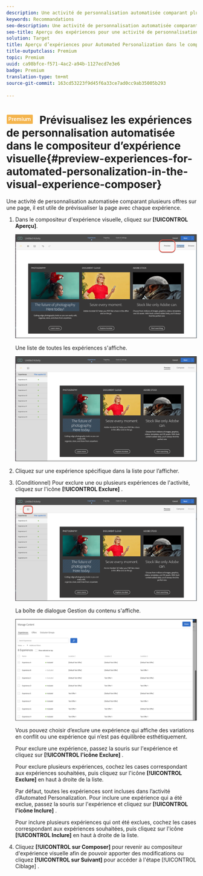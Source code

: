 ```yaml
---
description: Une activité de personnalisation automatisée comparant plusieurs offres sur une page, il est utile de prévisualiser la page avec chaque expérience.
keywords: Recommandations
seo-description: Une activité de personnalisation automatisée comparant plusieurs offres sur une page, il est utile de prévisualiser la page avec chaque expérience.
seo-title: Aperçu des expériences pour une activité de personnalisation automatisée dans le compositeur d'expérience visuelle d'Adobe Target
solution: Target
title: Aperçu d’expériences pour Automated Personalization dans le compositeur d’expérience visuelle
title-outputclass: Premium
topic: Premium
uuid: ca98bfce-f571-4ac2-a94b-1127ecd7e3e6
badge: Premium
translation-type: tm+mt
source-git-commit: 163cd53223f9d45f6a33ce7ad0cc9ab35005b293

---
```



# ![PREMIUM](/help/assets/premium.png) Prévisualisez les expériences de personnalisation automatisée dans le compositeur d’expérience visuelle{#preview-experiences-for-automated-personalization-in-the-visual-experience-composer}

Une activité de personnalisation automatisée comparant plusieurs offres sur une page, il est utile de prévisualiser la page avec chaque expérience.

1. Dans le compositeur d&#39;expérience visuelle, cliquez sur **[!UICONTROL Aperçu]**.

   ![Icône Aperçu](/help/c-activities/t-automated-personalization/assets/preview.png)

   Une liste de toutes les expériences s&#39;affiche.

   ![Aperçu des expériences](/help/c-activities/t-automated-personalization/assets/ap_preview-new.png)

1. Cliquez sur une expérience spécifique dans la liste pour l’afficher.

1. (Conditionnel) Pour exclure une ou plusieurs expériences de l&#39;activité, cliquez sur l&#39;icône **[!UICONTROL Exclure]** .

   ![Icône Exclure](/help/c-activities/t-automated-personalization/assets/ap_exclude-new.png)

   La boîte de dialogue Gestion du contenu s&#39;affiche.

   ![Boîte de dialogue Gestion du contenu](/help/c-activities/t-automated-personalization/assets/preview-exclude.png)

   Vous pouvez choisir d’exclure une expérience qui affiche des variations en conflit ou une expérience qui n’est pas équilibrée esthétiquement.

   Pour exclure une expérience, passez la souris sur l&#39;expérience et cliquez sur **[!UICONTROL l&#39;icône Exclure]** .

   Pour exclure plusieurs expériences, cochez les cases correspondant aux expériences souhaitées, puis cliquez sur l&#39;icône **[!UICONTROL Exclure]** en haut à droite de la liste.

   Par défaut, toutes les expériences sont incluses dans l’activité d’Automated Personalization. Pour inclure une expérience qui a été exclue, passez la souris sur l&#39;expérience et cliquez sur **[!UICONTROL l&#39;icône Inclure]** .

   Pour inclure plusieurs expériences qui ont été exclues, cochez les cases correspondant aux expériences souhaitées, puis cliquez sur l&#39;icône **[!UICONTROL Inclure]** en haut à droite de la liste.

1. Cliquez **[!UICONTROL sur Composer]** pour revenir au compositeur d&#39;expérience visuelle afin de pouvoir apporter des modifications ou cliquez **[!UICONTROL sur Suivant]** pour accéder à l&#39;étape [!UICONTROL Ciblage] .
